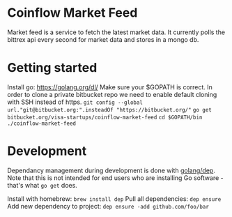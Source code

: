 # Coinflow Market Feed
Market feed is a service to fetch the latest market data. It currently polls the bittrex api every second for market data and stores in a mongo db.

# Getting started
Install go: https://golang.org/dl/
Make sure your $GOPATH is correct. In order to clone a private bitbucket repo we need to enable default cloning with SSH instead of https.
`git config --global url."git@bitbucket.org:".insteadOf "https://bitbucket.org/"`
`go get bitbucket.org/visa-startups/coinflow-market-feed`
`cd $GOPATH/bin`
`./coinflow-market-feed`

# Development
Dependancy management during development is done with [golang/dep](https://golang.github.io/dep/docs/introduction.html).
Note that this is not intended for end users who are installing Go software - that's what `go get` does.

Install with homebrew: `brew install dep`
Pull all dependencies: `dep ensure`
Add new dependency to project: `dep ensure -add github.com/foo/bar`

